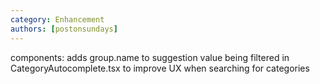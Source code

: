 ```yaml
---
category: Enhancement
authors: [postonsundays]
---
```


components: adds group.name to suggestion value being filtered in CategoryAutocomplete.tsx to improve UX when searching for categories